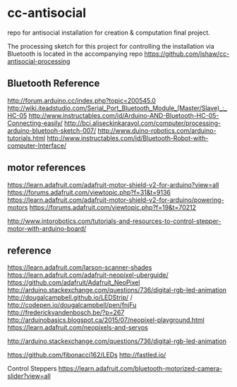 # cc-antisocial
repo for antisocial installation for creation &amp; computation final project. 

The processing sketch for this project for controlling the installation via Bluetooth is located in the accompanying repo https://github.com/jshaw/cc-antisocial-processing

## Bluetooth Reference
http://forum.arduino.cc/index.php?topic=200545.0
http://wiki.iteadstudio.com/Serial_Port_Bluetooth_Module_(Master/Slave)_:_HC-05
http://www.instructables.com/id/Arduino-AND-Bluetooth-HC-05-Connecting-easily/
http://bci.aliseckinkarayol.com/computer/processing-arduino-bluetooh-sketch-007/
http://www.duino-robotics.com/arduino-tutorials.html
http://www.instructables.com/id/Bluetooth-Robot-with-computer-Interface/


## motor references
https://learn.adafruit.com/adafruit-motor-shield-v2-for-arduino?view=all
https://forums.adafruit.com/viewtopic.php?f=31&t=9136
https://learn.adafruit.com/adafruit-motor-shield-v2-for-arduino/powering-motors
https://forums.adafruit.com/viewtopic.php?f=19&t=70212

http://www.intorobotics.com/tutorials-and-resources-to-control-stepper-motor-with-arduino-board/
## reference
https://learn.adafruit.com/larson-scanner-shades
https://learn.adafruit.com/adafruit-neopixel-uberguide/
https://github.com/adafruit/Adafruit_NeoPixel
http://arduino.stackexchange.com/questions/736/digital-rgb-led-animation
http://dougalcampbell.github.io/LEDStrip/ / http://codepen.io/dougalcampbell/pen/fnjFu
http://frederickvandenbosch.be/?p=267
http://arduinobasics.blogspot.ca/2015/07/neopixel-playground.html
https://learn.adafruit.com/neopixels-and-servos

http://arduino.stackexchange.com/questions/736/digital-rgb-led-animation

https://github.com/fibonacci162/LEDs
http://fastled.io/

Control Steppers
https://learn.adafruit.com/bluetooth-motorized-camera-slider?view=all
